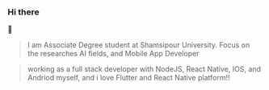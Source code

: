
### Hi there 
 👋

> <p align='left'>I am Associate Degree student at Shamsipour University. Focus on the researches AI fields, and Mobile App Developer</p>

> <p align='left'>working as a full stack developer with NodeJS, React Native, IOS, and Andriod myself, and i love Flutter and React Native platform!!</p>

<!--<img align="right" src="https://github-readme-stats.vercel.app/api?username=Asncodes-80&show_icons=true&hide=contribs,issues" />
<img align="right" src="https://github-readme-stats.vercel.app/api/top-langs/?username=Asncodes-80&layout=compact)](https://github.com/Asncodes-80/github-readme-stats" /> -->
